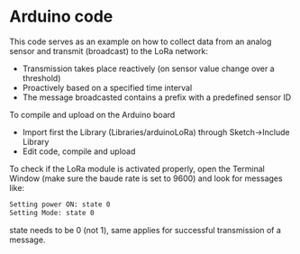# Arduino code

This code serves as an example on how to collect data from an analog sensor and transmit (broadcast) to the LoRa network:

  - Transmission takes place reactively (on sensor value change over a threshold)
  - Proactively based on a specified time interval
  - The message broadcasted contains a prefix with a predefined sensor ID

To compile and upload on the Arduino board
  - Import first the Library (Libraries/arduinoLoRa) through Sketch->Include Library
  - Edit code, compile and upload
 
To check if the LoRa module is activated properly, open the Terminal Window (make sure the baude rate is set to 9600) and look for messages like:

```sh
Setting power ON: state 0
Setting Mode: state 0
```
state needs to be 0 (not 1), same applies for successful transmission of a message.

